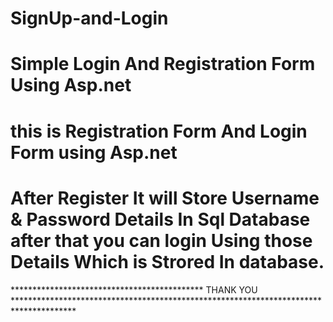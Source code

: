 # SignUp-and-Login
# Simple Login And Registration Form Using Asp.net
# this is Registration Form And Login Form using Asp.net 
# After Register It will Store Username & Password Details In Sql Database after that you can login Using those Details Which is Strored In database.

******************************************** THANK YOU **************************************************************************************
